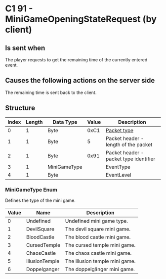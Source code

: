 # C1 91 - MiniGameOpeningStateRequest (by client)

## Is sent when

The player requests to get the remaining time of the currently entered event.

## Causes the following actions on the server side

The remaining time is sent back to the client.

## Structure

| Index | Length | Data Type | Value | Description |
|-------|--------|-----------|-------|-------------|
| 0 | 1 |   Byte   | 0xC1  | [Packet type](PacketTypes.md) |
| 1 | 1 |    Byte   |   5   | Packet header - length of the packet |
| 2 | 1 |    Byte   | 0x91  | Packet header - packet type identifier |
| 3 | 1 | MiniGameType |  | EventType |
| 4 | 1 | Byte |  | EventLevel |

### MiniGameType Enum

Defines the type of the mini game.

| Value | Name | Description |
|-------|------|-------------|
| 0 | Undefined | Undefined mini game type. |
| 1 | DevilSquare | The devil square mini game. |
| 2 | BloodCastle | The blood castle mini game. |
| 3 | CursedTemple | The cursed temple mini game. |
| 4 | ChaosCastle | The chaos castle mini game. |
| 5 | IllusionTemple | The illusion temple mini game. |
| 6 | Doppelganger | The doppelgänger mini game. |